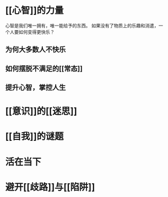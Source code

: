 # [[心智]]的力量
心智是我们唯一拥有，唯一能给予的东西。
如果没有了物质上的乐趣和消遣，一个人要如何变得更快乐？

## 为何大多数人不快乐
## 如何摆脱不满足的[[常态]]
## 提升心智，掌控人生

# [[意识]]的[[迷思]]
# [[自我]]的谜题
# 活在当下
# 避开[[歧路]]与[[陷阱]] 